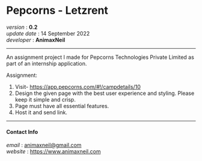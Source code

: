 # Pepcorns - Letzrent  
*version* : **0.2**  
*update date* : 14 September 2022  
*developer* : **AnimaxNeil**  

---

An assignment project I made for Pepcorns Technologies Private Limited as part of an internship application.

Assignment: 
1. Visit- https://app.pepcorns.com/#!/campdetails/10
2. Design the given page with the best user experience and styling. Please keep it simple and crisp.
3. Page must have all essential features.
4. Host it and send link.

---

#### Contact Info  
*email* : animaxneil@gmail.com  
*website* : https://www.animaxneil.com  

